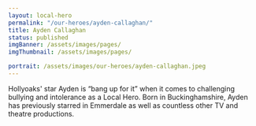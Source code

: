 ```yaml
---
layout: local-hero
permalink: "/our-heroes/ayden-callaghan/"
title: Ayden Callaghan
status: published
imgBanner: /assets/images/pages/
imgThumbnail: /assets/images/pages/

portrait: /assets/images/our-heroes/ayden-callaghan.jpeg
---
```


Hollyoaks' star Ayden is “bang up for it” when it comes to challenging bullying and intolerance as a Local Hero. Born in Buckinghamshire, Ayden has previously starred in Emmerdale as well as countless other TV and theatre productions.  
